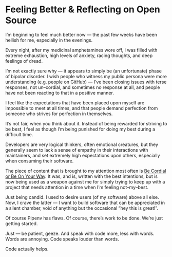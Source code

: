 # Feeling Better & Reflecting on Open Source

I’m beginning to feel much better now — the past few weeks have been hellish for me, especially in the evenings. 

Every night, after my medicinal amphetamines wore off, I was filled with extreme exhaustion, high levels of anxiety, racing thoughts, and deep feelings of dread. 

I’m not exactly sure why — it appears to simply be (an unfortunate) phase of bipolar disorder. I wish people who witness my public persona were more understanding (e.g. people on GitHub) — I’ve been closing issues with terse responses, not un–cordial, and sometimes no response at all, and people have not been reacting to that in a positive manner. 

I feel like the expectations that have been placed upon myself are impossible to meet at all times, and that people demand perfection from someone who strives for perfection in themselves.

It’s not fair, when you think about it. Instead of being rewarded for striving to be best, I feel as though I’m being punished for doing my best during a difficult time.

Developers are very logical thinkers, often emotional creatures, but they generally seem to lack a sense of empathy in their interactions with maintainers, and set extremely high expectations upon others, especially when consuming their software. 

The piece of content that is brought to my attention most often is [Be Cordial or Be On Your Way](https://www.kennethreitz.org/essays/be-cordial-or-be-on-your-way). It was, and is, written with the best intentions, but is now being used as a weapon against me for simply trying to keep up with a project that needs attention in a time when I’m feeling not–my–best. 

Just being candid. I used to desire users (of my software) above all else. Now, I crave the latter — I want to build software that can be appreciated in a silent chamber, void of anything but the occasional “hey this is great!”. 

Of course Pipenv has flaws. Of course, there’s work to be done. We’re just getting started. 

Just — be patient, geeze. And speak with code more, less with words. Words are annoying. Code speaks louder than words.

Code actually helps.
